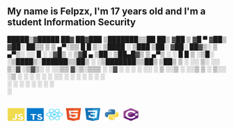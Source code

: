 ## My name is Felpzx, I'm 17 years old and I'm a student Information Security
 <div>

   █████▒▓█████  ██▓     ██▓███  ▒███████▒▒██   ██▒
▓██   ▒ ▓█   ▀ ▓██▒    ▓██░  ██▒▒ ▒ ▒ ▄▀░▒▒ █ █ ▒░
▒████ ░ ▒███   ▒██░    ▓██░ ██▓▒░ ▒ ▄▀▒░ ░░  █   ░
░▓█▒  ░ ▒▓█  ▄ ▒██░    ▒██▄█▓▒ ▒  ▄▀▒   ░ ░ █ █ ▒ 
░▒█░    ░▒████▒░██████▒▒██▒ ░  ░▒███████▒▒██▒ ▒██▒
 ▒ ░    ░░ ▒░ ░░ ▒░▓  ░▒▓▒░ ░  ░░▒▒ ▓░▒░▒▒▒ ░ ░▓ ░
 ░       ░ ░  ░░ ░ ▒  ░░▒ ░     ░░▒ ▒ ░ ▒░░   ░▒ ░
 ░ ░       ░     ░ ░   ░░       ░ ░ ░ ░ ░ ░    ░  
           ░  ░    ░  ░           ░ ░     ░    ░  
                                ░                 
 
</div>
<div style="display: inline_block"><br>
  <img align="center" alt="Rafa-Js" height="30" width="40" src="https://raw.githubusercontent.com/devicons/devicon/master/icons/javascript/javascript-plain.svg">
  <img align="center" alt="Rafa-Ts" height="30" width="40" src="https://raw.githubusercontent.com/devicons/devicon/master/icons/typescript/typescript-plain.svg">
  <img align="center" alt="Rafa-React" height="30" width="40" src="https://raw.githubusercontent.com/devicons/devicon/master/icons/react/react-original.svg">
  <img align="center" alt="Rafa-HTML" height="30" width="40" src="https://raw.githubusercontent.com/devicons/devicon/master/icons/html5/html5-original.svg">
  <img align="center" alt="Rafa-CSS" height="30" width="40" src="https://raw.githubusercontent.com/devicons/devicon/master/icons/css3/css3-original.svg">
  <img align="center" alt="Rafa-Python" height="30" width="40" src="https://raw.githubusercontent.com/devicons/devicon/master/icons/python/python-original.svg">
  <img align="center" alt="Rafa-Csharp" height="30" width="40" src="https://raw.githubusercontent.com/devicons/devicon/master/icons/csharp/csharp-original.svg">
</div>
 
